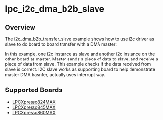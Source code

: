 # lpc_i2c_dma_b2b_slave

## Overview
The i2c_dma_b2b_transfer_slave example shows how to use i2c driver as slave to do board to board transfer 
with a DMA master:

In this example, one i2c instance as slave and another i2c instance on the other board as master. Master sends a 
piece of data to slave, and receive a piece of data from slave. This example checks if the data received from 
slave is correct. I2C slave works as supporting board to help demonstrate master DMA trasnfer, actually uses interrupt
way.

## Supported Boards
- [LPCXpresso824MAX](../../../../_boards/lpcxpresso824max/driver_examples/i2c/dma_b2b/slave/example_board_readme.md)
- [LPCXpresso845MAX](../../../../_boards/lpcxpresso845max/driver_examples/i2c/dma_b2b/slave/example_board_readme.md)
- [LPCXpresso860MAX](../../../../_boards/lpcxpresso860max/driver_examples/i2c/dma_b2b/slave/example_board_readme.md)
